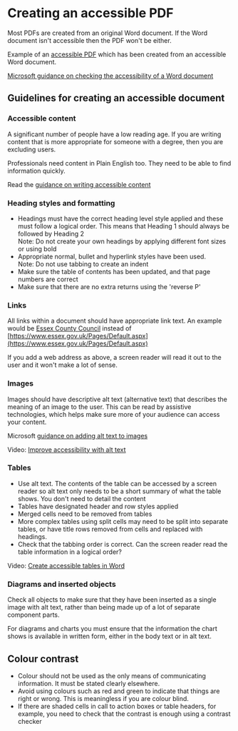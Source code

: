 Creating an accessible PDF
==========================

Most PDFs are created from an original Word document. If the Word document isn't accessible then the PDF won't be either.

Example of an [accessible PDF](/media/576695/accessible-pdf.pdf "accessible-pdf.pdf") which has been created from an accessible Word document.

[Microsoft guidance on checking the accessibility of a Word document](https://support.office.com/en-us/article/make-your-word-documents-accessible-to-people-with-disabilities-d9bf3683-87ac-47ea-b91a-78dcacb3c66d)

Guidelines for creating an accessible document
----------------------------------------------

### Accessible content

A significant number of people have a low reading age. If you are writing content that is more appropriate for someone with a degree, then you are excluding users.

Professionals need content in Plain English too. They need to be able to find information quickly.

Read the [guidance on writing accessible content](/content/designing-content/)

### Heading styles and formatting

*   Headings must have the correct heading level style applied and these must follow a logical order. This means that Heading 1 should always be followed by Heading 2  
    Note: Do not create your own headings by applying different font sizes or using bold
*   Appropriate normal, bullet and hyperlink styles have been used.  
    Note: Do not use tabbing to create an indent
*   Make sure the table of contents has been updated, and that page numbers are correct
*   Make sure that there are no extra returns using the 'reverse P'

### Links

All links within a document should have appropriate link text. An example would be [Essex County Council](https://www.essex.gov.uk/Pages/Default.aspx) instead of [https://www.essex.gov.uk/Pages/Default.aspx](https://www.essex.gov.uk/Pages/Default.aspx)

If you add a web address as above, a screen reader will read it out to the user and it won't make a lot of sense.

### Images

Images should have descriptive alt text (alternative text) that describes the meaning of an image to the user. This can be read by assistive technologies, which helps make sure more of your audience can access your content.

Microsoft [guidance on adding alt text to images](https://support.office.com/en-us/article/add-alternative-text-to-a-shape-picture-chart-smartart-graphic-or-other-object-44989b2a-903c-4d9a-b742-6a75b451c669)

Video: [Improve accessibility with alt text](https://support.office.com/en-gb/article/video-improve-accessibility-with-alt-text-9c57ee44-bb48-40e3-aad4-7647fc1dba51)

### Tables

*   Use alt text. The contents of the table can be accessed by a screen reader so alt text only needs to be a short summary of what the table shows. You don't need to detail the content
*   Tables have designated header and row styles applied
*   Merged cells need to be removed from tables
*   More complex tables using split cells may need to be split into separate tables, or have title rows removed from cells and replaced with headings.
*   Check that the tabbing order is correct. Can the screen reader read the table information in a logical order?

Video: [Create accessible tables in Word](https://support.office.com/en-ie/article/video-create-accessible-tables-in-word-cb464015-59dc-46a0-ac01-6217c62210e5)

### Diagrams and inserted objects

Check all objects to make sure that they have been inserted as a single image with alt text, rather than being made up of a lot of separate component parts.

For diagrams and charts you must ensure that the information the chart shows is available in written form, either in the body text or in alt text.

Colour contrast
---------------

*   Colour should not be used as the only means of communicating information. It must be stated clearly elsewhere.
*   Avoid using colours such as red and green to indicate that things are right or wrong. This is meaningless if you are colour blind.
*   If there are shaded cells in call to action boxes or table headers, for example, you need to check that the contrast is enough using a contrast checker
